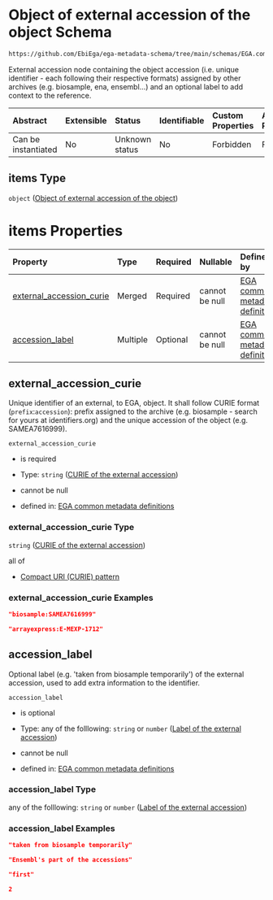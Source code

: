 # Object of external accession of the object Schema

```txt
https://github.com/EbiEga/ega-metadata-schema/tree/main/schemas/EGA.common-definitions.json#/definitions/object_core_id/properties/external_accessions/items
```

External accession node containing the object accession (i.e. unique identifier -  each following their respective formats) assigned by other archives (e.g. biosample, ena, ensembl...) and an optional label to add context to the reference.

| Abstract            | Extensible | Status         | Identifiable | Custom Properties | Additional Properties | Access Restrictions | Defined In                                                                                           |
| :------------------ | :--------- | :------------- | :----------- | :---------------- | :-------------------- | :------------------ | :--------------------------------------------------------------------------------------------------- |
| Can be instantiated | No         | Unknown status | No           | Forbidden         | Forbidden             | none                | [EGA.common-definitions.json\*](../../../schemas/EGA.common-definitions.json "open original schema") |

## items Type

`object` ([Object of external accession of the object](ega-12-definitions-object-of-external-accession-of-the-object.md))

# items Properties

| Property                                                | Type     | Required | Nullable       | Defined by                                                                                                                                                                                                                                                                                                              |
| :------------------------------------------------------ | :------- | :------- | :------------- | :---------------------------------------------------------------------------------------------------------------------------------------------------------------------------------------------------------------------------------------------------------------------------------------------------------------------- |
| [external\_accession\_curie](#external_accession_curie) | Merged   | Required | cannot be null | [EGA common metadata definitions](ega-12-definitions-object-of-external-accession-of-the-object-properties-curie-of-the-external-accession.md "https://github.com/EbiEga/ega-metadata-schema/tree/main/schemas/EGA.common-definitions.json#/definitions/object_external_accession/properties/external_accession_curie") |
| [accession\_label](#accession_label)                    | Multiple | Optional | cannot be null | [EGA common metadata definitions](ega-12-definitions-object-of-external-accession-of-the-object-properties-label-of-the-external-accession.md "https://github.com/EbiEga/ega-metadata-schema/tree/main/schemas/EGA.common-definitions.json#/definitions/object_external_accession/properties/accession_label")          |

## external\_accession\_curie

Unique identifier of an external, to EGA, object. It shall follow CURIE format (`prefix`:`accession`): prefix assigned to the archive (e.g. biosample - search for yours at identifiers.org) and the unique accession of the object (e.g. SAMEA7616999).

`external_accession_curie`

*   is required

*   Type: `string` ([CURIE of the external accession](ega-12-definitions-object-of-external-accession-of-the-object-properties-curie-of-the-external-accession.md))

*   cannot be null

*   defined in: [EGA common metadata definitions](ega-12-definitions-object-of-external-accession-of-the-object-properties-curie-of-the-external-accession.md "https://github.com/EbiEga/ega-metadata-schema/tree/main/schemas/EGA.common-definitions.json#/definitions/object_external_accession/properties/external_accession_curie")

### external\_accession\_curie Type

`string` ([CURIE of the external accession](ega-12-definitions-object-of-external-accession-of-the-object-properties-curie-of-the-external-accession.md))

all of

*   [Compact URI (CURIE) pattern](ega-12-definitions-compact-uri-curie-pattern.md "check type definition")

### external\_accession\_curie Examples

```json
"biosample:SAMEA7616999"
```

```json
"arrayexpress:E-MEXP-1712"
```

## accession\_label

Optional label (e.g. 'taken from biosample temporarily') of the external accession, used to add extra information to the identifier.

`accession_label`

*   is optional

*   Type: any of the folllowing: `string` or `number` ([Label of the external accession](ega-12-definitions-object-of-external-accession-of-the-object-properties-label-of-the-external-accession.md))

*   cannot be null

*   defined in: [EGA common metadata definitions](ega-12-definitions-object-of-external-accession-of-the-object-properties-label-of-the-external-accession.md "https://github.com/EbiEga/ega-metadata-schema/tree/main/schemas/EGA.common-definitions.json#/definitions/object_external_accession/properties/accession_label")

### accession\_label Type

any of the folllowing: `string` or `number` ([Label of the external accession](ega-12-definitions-object-of-external-accession-of-the-object-properties-label-of-the-external-accession.md))

### accession\_label Examples

```json
"taken from biosample temporarily"
```

```json
"Ensembl's part of the accessions"
```

```json
"first"
```

```json
2
```
